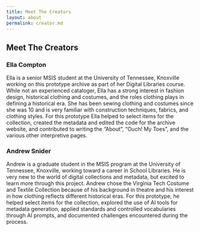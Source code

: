 ```yaml
---
title: Meet The Creators
layout: about
permalink: creator.md
---
```

## Meet The Creators
### Ella Compton
Ella is a senior MSIS student at the University of Tennessee, Knoxville working on this prototype archive as part of her Digital Libraries course. While not an experienced cataloger, Ella has a strong interest in fashion design, historical clothing and costumes, and the roles clothing plays in defining a historical era. She has been sewing clothing and costumes since she was 10 and is very familiar with construction techniques, fabrics, and clothing styles. For this prototype Ella helped to select items for the collection, created the metadata and edited the code for the archive website, and contributed to writing the “About”, “Ouch! My Toes”, and the various other interpretive pages. 

### Andrew Snider
Andrew is a graduate student in the MSIS program at the University of Tennessee, Knoxville, working toward a career in School Libraries. He is very new to the world of digital collections and metadata, but excited to learn more through this project. Andrew chose the Virginia Tech Costume and Textile Collection because of his background in theatre and his interest in how clothing reflects different historical eras. For this prototype, he helped select items for the collection, explored the use of AI tools for metadata generation, applied standards and controlled vocabularies through AI prompts, and documented challenges encountered during the process.
